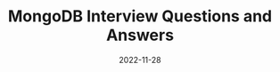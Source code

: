 ---
title: MongoDB Interview Questions and Answers
date: "2022-11-28"
description: "MongoDB Interview Questions and Answers."
tags: ["mongodb"]
---